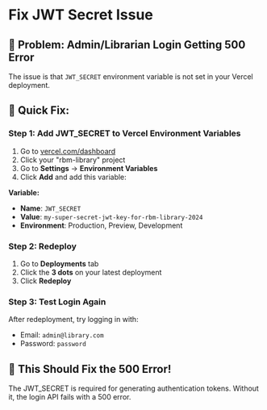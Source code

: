 # Fix JWT Secret Issue

## 🚨 Problem: Admin/Librarian Login Getting 500 Error

The issue is that `JWT_SECRET` environment variable is not set in your Vercel deployment.

## 🔧 Quick Fix:

### Step 1: Add JWT_SECRET to Vercel Environment Variables

1. Go to [vercel.com/dashboard](https://vercel.com/dashboard)
2. Click your "rbm-library" project
3. Go to **Settings** → **Environment Variables**
4. Click **Add** and add this variable:

**Variable:**
- **Name**: `JWT_SECRET`
- **Value**: `my-super-secret-jwt-key-for-rbm-library-2024`
- **Environment**: Production, Preview, Development

### Step 2: Redeploy

1. Go to **Deployments** tab
2. Click the **3 dots** on your latest deployment
3. Click **Redeploy**

### Step 3: Test Login Again

After redeployment, try logging in with:
- Email: `admin@library.com`
- Password: `password`

## 🎯 This Should Fix the 500 Error!

The JWT_SECRET is required for generating authentication tokens. Without it, the login API fails with a 500 error.

